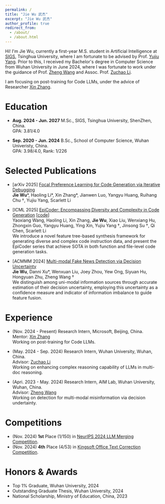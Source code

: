 ```yaml
---
permalink: /
title: "Jie Wu 武杰"
excerpt: "Jie Wu 武杰"
author_profile: true
redirect_from: 
  - /about/
  - /about.html
---
```


Hi! I'm Jie Wu, currently a first-year M.S. student in Artificial Intelligence at [SIGS](https://www.sigs.tsinghua.edu.cn/en/), Tsinghua University, where I am fortunate to be advised by Prof. [Yujiu Yang](https://sites.google.com/view/iigroup-thu/about). Prior to this, I received my Bachelor's degree in Computer Science from Wuhan University in June 2024, where I was fortunate to work under the guidance of Prof. [Zheng Wang](https://wangzwhu.github.io/home/) and Assoc. Prof. [Zuchao Li](https://zcli-charlie.github.io/).

I am focusing on post-training for Code LLMs, under the advice of Researcher [Xin Zhang](https://openreview.net/profile?id=~Xin_Zhang42).

Education
======

- **Aug. 2024 - Jun. 2027** M.Sc., SIGS, Tsinghua University, ShenZhen, China.
<br>GPA: 3.81/4.0

- **Sep. 2020 - Jun. 2024** B.Sc., School of Computer Science, Wuhan Univeristy, China.
<br>GPA: 3.98/4.0, Rank: 1/226


Selected Publications
======

- [arXiv 2025] [Focal Preference Learning for Code Generation via Iterative Debugging](https://arxiv.org/abs/2503.02783)
<br> **Jie Wu**\*, Haoling Li\*, Xin Zhang\*, Jianwen Luo, Yangyu Huang, Ruihang Chu †, Yujiu Yang, Scarlett Li

- [ICML 2025] [EpiCoder: Encompassing Diversity and Complexity in Code Generation](https://openreview.net/forum?id=RAxe7nF4Oz&noteId=hZW2ZVgfaS) [[code](https://github.com/microsoft/EpiCoder)]
<br> Yaoxiang Wang, Haoling Li, Xin Zhang, **Jie Wu**, Xiao Liu, Wenxiang Hu, Zhongxin Guo, Yangyu Huang, Ying Xin, Yujiu Yang †, Jinsong Su †, Qi Chen, Scarlett Li
<br> We introduce a novel feature tree-based synthesis framework for generating diverse and complex code instruction data, and present the EpiCoder series that achieve SOTA in both function and file-level code generation tasks.

- [ACMMM 2024] [Multi-modal Fake News Detection via Decision Uncertainty](https://dl.acm.org/doi/abs/10.1145/3689090.3689389)
<br> **Jie Wu**, Danni Xu\*, Wenxuan Liu, Joey Zhou, Yew Ong, Siyuan Hu, Hongyuan Zhu, Zheng Wang †
<br> We distinguish among uni-modal information sources through accurate estimation of their decision uncertainty, employing this uncertainty as a confidence measure and indicator of information imbalance to guide feature fusion.


Experience
======
- (Nov. 2024 - Present) Research Intern, Microsoft, Beijing, China.
<br> Mentor: [Xin Zhang](https://openreview.net/profile?id=~Xin_Zhang42)
<br> Working on post-training for Code LLMs.

- (May. 2024 - Sep. 2024) Research Intern, Wuhan University, Wuhan, China.
<br> Advisor: [Zuchao Li](https://zcli-charlie.github.io/)
<br> Working on enhancing complex reasoning capability of LLMs in multi-doc reasoning.

- (Apri. 2023 - May. 2024) Research Intern, AIM Lab, Wuhan University, Wuhan, China.
<br> Advisor: [Zheng Wang](https://wangzwhu.github.io/home/)
<br> Working on detection for multi-modal misinformation via decision undertainty.


Competitions
======
- (Nov. 2024) **1st** Place (1/150) in [NeurIPS 2024 LLM Merging Competition](https://www.kaggle.com/competitions/llm-merging-competition/leaderboard).
- (Nov. 2024) **4th** Place (4/53) in [Kingsoft Office Text Correction Competition](https://datastudio.wps.cn/matchcenter/competition/1/leader-board).

Honors & Awards
======
- Top 1% Graduate, Wuhan University, 2024
- Outstanding Graduate Thesis, Wuhan University, 2024
- National Scholarship, Ministry of Education, China, 2023 
